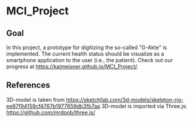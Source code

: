 # MCI_Project

## Goal
In this project, a prototype for digitizing the so-called "G-Akte" is implemented.
The current health status should be visualize as a smartphone application to the user (i.e., the patient). 
Check out our progress at https://kaimeisner.github.io/MCI_Project/.

## References
3D-model is taken from https://sketchfab.com/3d-models/skeleton-rig-ee87f94159cf4767b1977659db3fb7aa
3D-model is imported via Three.js: https://github.com/mrdoob/three.js/

